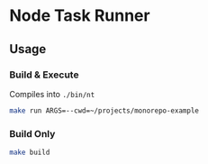# Node Task Runner

## Usage

### Build & Execute

Compiles into `./bin/nt`

```sh
make run ARGS=--cwd=~/projects/monorepo-example
```

### Build Only

```sh
make build
```
